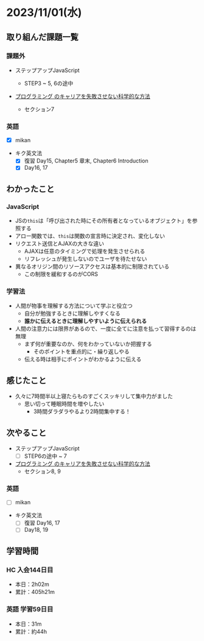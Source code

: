 # 2023/11/01(水)

## 取り組んだ課題一覧

### 課題外

- ステップアップJavaScript
  - STEP3 ~ 5, 6の途中

- [プログラミング のキャリアを失敗させない科学的な方法](https://www.udemy.com/course/careerup/)
  - セクション7

### 英語

- [x] mikan

- キク英文法
  - [x] 復習 Day15, Chapter5 章末, Chapter6 Introduction
  - [x] Day16, 17

## わかったこと

### JavaScript

- JSの`this`は「呼び出された時にその所有者となっているオブジェクト」を参照する
- アロー関数では、`this`は関数の宣言時に決定され、変化しない
- リクエスト送信とAJAXの大きな違い
  - AJAXは任意のタイミングで処理を発生させられる
  - リフレッシュが発生しないのでユーザを待たせない
- 異なるオリジン間のリソースアクセスは基本的に制限されている
  - この制限を緩和するのがCORS

### 学習法

- 人間が物事を理解する方法について学ぶと役立つ
  - 自分が勉強するときに理解しやすくなる
  - **誰かに伝えるときに理解しやすいように伝えられる**
- 人間の注意力には限界があるので、一度に全てに注意を払って習得するのは無理
  - まず何が重要なのか、何をわかっていないか把握する
    - そのポイントを重点的に・繰り返しやる
  - 伝える時は相手にポイントがわかるように伝える

## 感じたこと

- 久々に7時間半以上寝たらものすごくスッキリして集中力がました
  - 思い切って睡眠時間を増やしたい
    - 3時間ダラダラやるより2時間集中する！

## 次やること

- ステップアップJavaScript
  -[ ] STEP6の途中 ~ 7

- [プログラミング のキャリアを失敗させない科学的な方法](https://www.udemy.com/course/careerup/)
  - セクション8, 9

### 英語

- [ ] mikan

- キク英文法
  - [ ] 復習 Day16, 17
  - [ ] Day18, 19

## 学習時間

### HC 入会144日目

- 本日：2h02m
- 累計：405h21m

### 英語 学習59日目

- 本日：31m
- 累計：約44h
